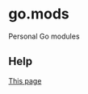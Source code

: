 # go.mods
Personal Go modules
## Help
[This page](https://go.dev/doc/modules/managing-source#multiple-module-source)
